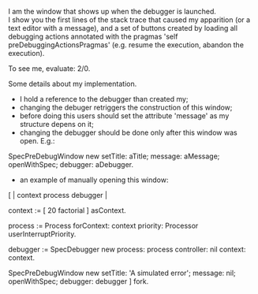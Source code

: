 I am the window that shows up when the debugger is launched.  I show you the first lines of the stack trace that caused my apparition (or a text editor with a message), and a set of buttons created by loading all debugging actions annotated with the pragmas 'self preDebuggingActionsPragmas' (e.g. resume the execution, abandon the execution).To see me, evaluate:2/0.Some details about my implementation.- I hold a reference to the debugger than created my;- changing the debuger retriggers the construction of this window;- before doing this users should set the attribute 'message' as my structure depens on it;- changing the debugger should be done only after this window was open. E.g.:SpecPreDebugWindow new 		setTitle: aTitle;		message: aMessage;		openWithSpec;		debugger: aDebugger.		- an example of manually opening this window:[ | context process  debugger |context := [ 20 factorial ] asContext.process := Process 	forContext: context	priority: Processor userInterruptPriority.debugger := SpecDebugger new	process: process 	controller:  nil	context: context.	SpecPreDebugWindow new 		setTitle: 'A simulated error';		message: nil;		openWithSpec;		debugger: debugger ] fork.